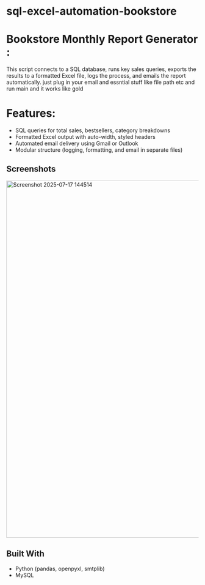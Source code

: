 # sql-excel-automation-bookstore
# Bookstore Monthly Report Generator :

This script connects to a SQL database, runs key sales queries, exports the results to a formatted Excel file, logs the process, and emails the report automatically.
just plug in your email and essntial stuff like file path etc and run main and it works like gold 

# Features:
- SQL queries for total sales, bestsellers, category breakdowns
- Formatted Excel output with auto-width, styled headers
- Automated email delivery using Gmail or Outlook
- Modular structure (logging, formatting, and email in separate files)
## Screenshots
[Sample Excel]: 
<img width="1269" height="933" alt="Screenshot 2025-07-17 144502" src="https://github.com/user-attachments/assets/f053c343-7287-465c-bda8-5a5272044781" />

<img width="1122" height="934" alt="Screenshot 2025-07-17 144514" src="https://github.com/user-attachments/assets/ab40967f-5893-4bcc-8d4b-8c19f9774723" />


##  Built With
- Python (pandas, openpyxl, smtplib)
- MySQL  
